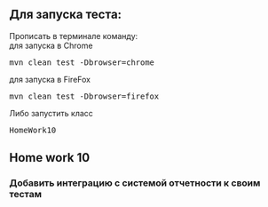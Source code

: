 ﻿<h2>Для запуска теста:</h2> 
Прописать в терминале команду: <br>
для запуска в Chrome
<pre>mvn clean test -Dbrowser=chrome</pre>
для запуска в FireFox
<pre>mvn clean test -Dbrowser=firefox</pre>
Либо запустить класс 
<pre>HomeWork10</pre>

<h2>Home work 10</h2>
<h3>Добавить интеграцию c системой отчетности к своим тестам</h3>

